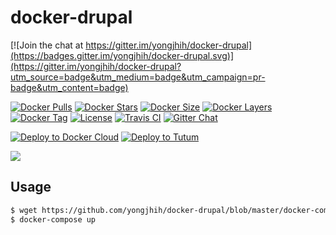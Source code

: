 # docker-drupal

[![Join the chat at https://gitter.im/yongjhih/docker-drupal](https://badges.gitter.im/yongjhih/docker-drupal.svg)](https://gitter.im/yongjhih/docker-drupal?utm_source=badge&utm_medium=badge&utm_campaign=pr-badge&utm_content=badge)

[![Docker Pulls](https://img.shields.io/docker/pulls/yongjhih/drupal.svg)](https://hub.docker.com/r/yongjhih/drupal/)
[![Docker Stars](https://img.shields.io/docker/stars/yongjhih/drupal.svg)](https://hub.docker.com/r/yongjhih/drupal/)
[![Docker Size](https://img.shields.io/imagelayers/image-size/yongjhih/drupal/latest.svg)](https://imagelayers.io/?images=yongjhih/drupal:latest)
[![Docker Layers](https://img.shields.io/imagelayers/layers/yongjhih/drupal/latest.svg)](https://imagelayers.io/?images=yongjhih/drupal:latest)
[![Docker Tag](https://img.shields.io/github/tag/yongjhih/docker-drupal.svg)](https://hub.docker.com/r/yongjhih/drupal/tags/)
[![License](https://img.shields.io/github/license/yongjhih/docker-drupal.svg)](https://github.com/yongjhih/docker-drupal/raw/master/LICENSE.txt)
[![Travis CI](https://img.shields.io/travis/yongjhih/docker-drupal.svg)](https://travis-ci.org/yongjhih/docker-drupal)
[![Gitter Chat](https://img.shields.io/gitter/room/yongjhih/docker-drupal.svg)](https://gitter.im/yongjhih/docker-drupal)

[![Deploy to Docker Cloud](https://github.com/yongjhih/docker-parse-server/raw/master/art/deploy-to-docker-cloud.png)](https://cloud.docker.com/stack/deploy/?repo=https://github.com/yongjhih/docker-drupal)
[![Deploy to Tutum](https://s.tutum.co/deploy-to-tutum.svg)](https://dashboard.tutum.co/stack/deploy/?repo=https://github.com/yongjhih/docker-drupal)

![](art/docker-drupal.png)

## Usage

```sh
$ wget https://github.com/yongjhih/docker-drupal/blob/master/docker-compose.yml
$ docker-compose up
```

